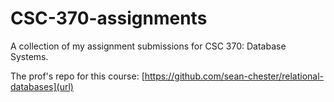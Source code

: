# CSC-370-assignments
A collection of my assignment submissions for CSC 370: Database Systems.

The prof's repo for this course: [https://github.com/sean-chester/relational-databases](url)
